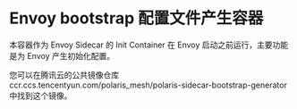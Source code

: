 # Envoy bootstrap 配置文件产生容器

本容器作为 Envoy Sidecar 的 Init Container 在 Envoy 启动之前运行，主要功能是为 Envoy 产生初始化配置。

您可以在腾讯云的公共镜像仓库 ccr.ccs.tencentyun.com/polaris_mesh/polaris-sidecar-bootstrap-generator 中找到这个镜像。
